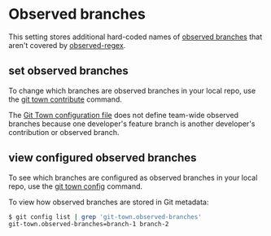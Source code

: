 # Observed branches

This setting stores additional hard-coded names of
[observed branches](../branch-types.md#observed-branches) that aren't covered by
[observed-regex](observed-regex.md).

## set observed branches

To change which branches are observed branches in your local repo, use the
[git town contribute](../commands/contribute.md) command.

The [Git Town configuration file](../configuration-file.md) does not define
team-wide observed branches because one developer's feature branch is another
developer's contribution or observed branch.

## view configured observed branches

To see which branches are configured as observed branches in your local repo,
use the [git town config](../commands/config.md) command.

To view how observed branches are stored in Git metadata:

```bash
$ git config list | grep 'git-town.observed-branches'
git-town.observed-branches=branch-1 branch-2
```
